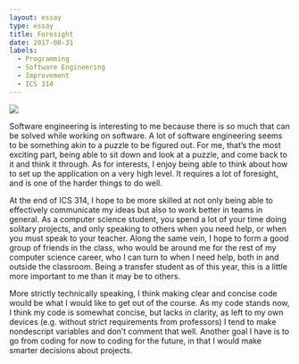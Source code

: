 ```yaml
---
layout: essay
type: essay
title: Foresight
date: 2017-08-31
labels:
  - Programming
  - Software Engineering
  - Improvement
  - ICS 314
---
```


<img class="ui image" src="http://gatherer.wizards.com/Handlers/Image.ashx?multiverseid=3109&type=card">

Software engineering is interesting to me because there is so much that can be solved while working on software. A lot of software engineering seems to be something akin to a puzzle to be figured out. For me, that’s the most exciting part, being able to sit down and look at a puzzle, and come back to it and think it through.  As for interests, I enjoy being able to think about how to set up the application on a very high level. It requires a lot of foresight, and is one of the harder things to do well.

At the end of ICS 314, I hope to be more skilled at not only being able to effectively communicate my ideas but also to work better in teams in general. As a computer science student, you spend a lot of your time doing solitary projects, and only speaking to others when you need help, or when you must speak to your teacher. Along the same vein, I hope to form a good group of friends in the class, who would be around me for the rest of my computer science career, who I can turn to when I need help, both in and outside the classroom. Being a transfer student as of this year, this is a little more important to me than it may be to others.

More strictly technically speaking, I think making clear and concise code would be what I would like to get out of the course. As my code stands now, I think my code is somewhat concise, but lacks in clarity, as left to my own devices (e.g. without strict requirements from professors) I tend to make nondescript variables and don’t comment that well. Another goal I have is to go from coding for now to coding for the future, in that I would make smarter decisions about projects. 
